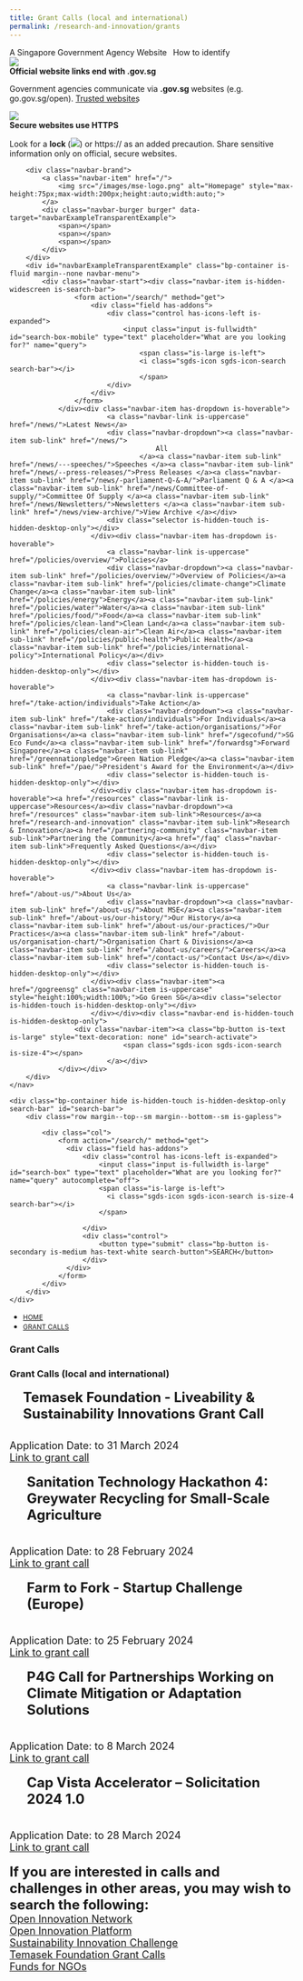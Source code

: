 ```yaml
---
title: Grant Calls (local and international)
permalink: /research-and-innovation/grants
---  
```



<!doctype html>
<html lang="en"><head><script>(function(w,d,s,l,i){w[l]=w[l]||[];w[l].push({'gtm.start':
  new Date().getTime(),event:'gtm.js'});var f=d.getElementsByTagName(s)[0],
  j=d.createElement(s),dl=l!='dataLayer'?'&l='+l:'';j.async=true;j.src=
  'https://www.googletagmanager.com/gtm.js?id='+i+dl;f.parentNode.insertBefore(j,f);
  })(window,document,'script','dataLayer','GTM-TQ8G2P9');
</script><meta charset="utf8">
    <meta name="viewport"
          content="width=device-width, user-scalable=yes, initial-scale=1.0">
    <meta http-equiv="X-UA-Compatible" content="ie=edge">
    <meta name="twitter:card" content="summary_large_image"><meta property="og:title" content="Grant Calls"><meta property="og:description" content="Grant Calls (local and international)...">
    <meta name="Description" CONTENT="Grant Calls Grant Calls (local and international)...">
    <meta property="og:image" content="https://www.mse.gov.sg/images/thumbnail.png">
    <meta property="og:url" content="https://www.mse.gov.sg/research-and-innovation/grants"><link rel="canonical" href="https://www.mse.gov.sg/research-and-innovation/grants" /><link rel="shortcut icon" href="/images/favicon.ico" type="image/x-icon"><link rel="stylesheet" href="/assets/css/styles.css">
    <link rel="stylesheet" href="/assets/css/blueprint.css">
    <link rel="stylesheet" href="/misc/custom.css">
    <link rel="stylesheet" href="https://fonts.googleapis.com/css?family=Lato:400,600" crossorigin="anonymous">
    <link href='https://unpkg.com/boxicons@2.0.9/css/boxicons.min.css' rel='stylesheet'><link type="application/atom+xml" rel="alternate" href="https://www.mse.gov.sg/feed.xml" title="Ministry of Sustainability and the Environment" /><script src="https://assets.wogaa.sg/scripts/wogaa.js" crossorigin="anonymous"></script><title>Grant Calls (local and international)</title>
</head>
<body>
<div class="masthead-container" id="navbar" onclick><section class="bp-section bp-masthead"><div class="bp-container">
      <div class="row is-multiline is-vcentered masthead-layout-container">
        <div class="col is-9-desktop is-12-touch has-text-centered-touch">
          <div class="masthead-layout" id="bp-masthead">
            <span
              class="sgds-icon sgds-icon-sg-crest is-size-5"
              style="color: red"
            ></span>
            <span style="display: table-cell; vertical-align: middle">
              <span class="banner-text-layout">
                <span class="is-text">
                  A Singapore Government Agency Website&ensp;
                </span>
                <span class="bp-masthead-button" id="masthead-dropdown-button">
                  <span class="is-text bp-masthead-button-text">
                    How to identify
                  </span>
                  <span
                    class="sgds-icon sgds-icon-chevron-down is-size-7"
                    id="masthead-chevron"
                  ></span>
                </span>
              </span>
            </span>
          </div>
          <div
            class="masthead-divider is-hidden"
            id="masthead-divider"
            style="padding-left: -12px; padding-right: -12px"
          ></div>
        </div>
        <div class="col banner-content-layout is-hidden" id="banner-content">
          <div class="banner-content">
            <img
              src="/assets/img/government_building.svg"
              class="banner-icon"
            />
            <div class="banner-content-text-container">
              <strong class="banner-content-title"
                >Official website links end with .gov.sg</strong
              >
              <p>
                Government agencies communicate via
                <strong> .gov.sg </strong>
                websites <span class="avoidwrap">(e.g. go.gov.sg/open)</span>.
                <a
                  href="https://go.gov.sg/trusted-sites"
                  class="banner-content-text bp-masthead-button-link bp-masthead-button-text"
                  target="_blank"
                  rel="noreferrer"
                >
                  Trusted website<Text style="letter-spacing: -3px">s</Text>
                </a>
              </p>
            </div>
          </div>
          <div class="banner-content">
            <img src="/assets/img/lock.svg" class="banner-icon" />
            <div class="banner-content-text-container">
              <strong class="banner-content-title"
                >Secure websites use HTTPS</strong
              >
              <p>
                Look for a
                <strong> lock </strong>(<img
                  src="/assets/img/lock.svg"
                  class="inline-banner-icon"
                />) or https:// as an added precaution. Share sensitive
                information only on official, secure websites.
              </p>
            </div>
          </div>
        </div>
      </div>
    </div>
  </section>
</section>
<nav class="navbar is-transparent">
        <div class="bp-container">

        <div class="navbar-brand">
            <a class="navbar-item" href="/">
                <img src="/images/mse-logo.png" alt="Homepage" style="max-height:75px;max-width:200px;height:auto;width:auto;">
            </a>
            <div class="navbar-burger burger" data-target="navbarExampleTransparentExample">
                <span></span>
                <span></span>
                <span></span>
            </div>
        </div>
        <div id="navbarExampleTransparentExample" class="bp-container is-fluid margin--none navbar-menu">
            <div class="navbar-start"><div class="navbar-item is-hidden-widescreen is-search-bar">
                    <form action="/search/" method="get">
                        <div class="field has-addons">
                            <div class="control has-icons-left is-expanded">
                                <input class="input is-fullwidth" id="search-box-mobile" type="text" placeholder="What are you looking for?" name="query">
                                    <span class="is-large is-left">
                                    <i class="sgds-icon sgds-icon-search search-bar"></i>
                                    </span>
                            </div>
                        </div>
                    </form>
                </div><div class="navbar-item has-dropdown is-hoverable">
                            <a class="navbar-link is-uppercase" href="/news/">Latest News</a>
                            <div class="navbar-dropdown"><a class="navbar-item sub-link" href="/news/">
                                        All
                                    </a><a class="navbar-item sub-link" href="/news/---speeches/">Speeches </a><a class="navbar-item sub-link" href="/news/--press-releases/">Press Releases </a><a class="navbar-item sub-link" href="/news/-parliament-Q-&-A/">Parliament Q & A </a><a class="navbar-item sub-link" href="/news/Committee-of-supply/">Committee Of Supply </a><a class="navbar-item sub-link" href="/news/Newsletters/">Newsletters </a><a class="navbar-item sub-link" href="/news/view-archive/">View Archive </a></div>
                            <div class="selector is-hidden-touch is-hidden-desktop-only"></div>
                        </div><div class="navbar-item has-dropdown is-hoverable">
                            <a class="navbar-link is-uppercase" href="/policies/overview/">Policies</a>
                            <div class="navbar-dropdown"><a class="navbar-item sub-link" href="/policies/overview/">Overview of Policies</a><a class="navbar-item sub-link" href="/policies/climate-change">Climate Change</a><a class="navbar-item sub-link" href="/policies/energy">Energy</a><a class="navbar-item sub-link" href="/policies/water">Water</a><a class="navbar-item sub-link" href="/policies/food/">Food</a><a class="navbar-item sub-link" href="/policies/clean-land">Clean Land</a><a class="navbar-item sub-link" href="/policies/clean-air">Clean Air</a><a class="navbar-item sub-link" href="/policies/public-health">Public Health</a><a class="navbar-item sub-link" href="/policies/international-policy">International Policy</a></div>
                            <div class="selector is-hidden-touch is-hidden-desktop-only"></div>
                        </div><div class="navbar-item has-dropdown is-hoverable">
                            <a class="navbar-link is-uppercase" href="/take-action/individuals">Take Action</a>
                            <div class="navbar-dropdown"><a class="navbar-item sub-link" href="/take-action/individuals">For Individuals</a><a class="navbar-item sub-link" href="/take-action/organisations/">For Organisations</a><a class="navbar-item sub-link" href="/sgecofund/">SG Eco Fund</a><a class="navbar-item sub-link" href="/forwardsg">Forward Singapore</a><a class="navbar-item sub-link" href="/greennationpledge">Green Nation Pledge</a><a class="navbar-item sub-link" href="/pae/">President's Award for the Environment</a></div>
                            <div class="selector is-hidden-touch is-hidden-desktop-only"></div>
                        </div><div class="navbar-item has-dropdown is-hoverable"><a href="/resources" class="navbar-link is-uppercase">Resources</a><div class="navbar-dropdown"><a href="/resources" class="navbar-item sub-link">Resources</a><a href="/research-and-innovation" class="navbar-item sub-link">Research & Innovation</a><a href="/partnering-community" class="navbar-item sub-link">Partnering the Community</a><a href="/faq" class="navbar-item sub-link">Frequently Asked Questions</a></div>
                            <div class="selector is-hidden-touch is-hidden-desktop-only"></div>
                        </div><div class="navbar-item has-dropdown is-hoverable">
                            <a class="navbar-link is-uppercase" href="/about-us/">About Us</a>
                            <div class="navbar-dropdown"><a class="navbar-item sub-link" href="/about-us/">About MSE</a><a class="navbar-item sub-link" href="/about-us/our-history/">Our History</a><a class="navbar-item sub-link" href="/about-us/our-practices/">Our Practices</a><a class="navbar-item sub-link" href="/about-us/organisation-chart/">Organisation Chart & Divisions</a><a class="navbar-item sub-link" href="/about-us/careers/">Careers</a><a class="navbar-item sub-link" href="/contact-us/">Contact Us</a></div>
                            <div class="selector is-hidden-touch is-hidden-desktop-only"></div>
                        </div><div class="navbar-item"><a href="/gogreensg" class="navbar-item is-uppercase" style="height:100%;width:100%;">Go Green SG</a><div class="selector is-hidden-touch is-hidden-desktop-only"></div>
                        </div></div><div class="navbar-end is-hidden-touch is-hidden-desktop-only">
                    <div class="navbar-item"><a class="bp-button is-text is-large" style="text-decoration: none" id="search-activate">
                                <span class="sgds-icon sgds-icon-search is-size-4"></span>
                            </a></div>
                </div></div>
        </div>
    </nav>

    <div class="bp-container hide is-hidden-touch is-hidden-desktop-only search-bar" id="search-bar">
        <div class="row margin--top--sm margin--bottom--sm is-gapless">

            <div class="col">
                <form action="/search/" method="get">
                  <div class="field has-addons">
                      <div class="control has-icons-left is-expanded">
                          <input class="input is-fullwidth is-large" id="search-box" type="text" placeholder="What are you looking for?" name="query" autocomplete="off">
                          <span class="is-large is-left">
                            <i class="sgds-icon sgds-icon-search is-size-4 search-bar"></i>
                          </span>

                      </div>
                      <div class="control">
                          <button type="submit" class="bp-button is-secondary is-medium has-text-white search-button">SEARCH</button>
                      </div>
                  </div>
                </form>
            </div>
        </div>
    </div>
</div>
<div id="main-content" role="main" onclick><section class="bp-section is-small bp-section-pagetitle">
    <div class="bp-container ">
        <div class="row">
            <div class="col"><nav class="bp-breadcrumb" aria-label="breadcrumbs">
    <ul>
        <li><a href="/"><small>HOME</small></a></li><li><a href="/research-and-innovation/grants"><small>GRANT CALLS</small></a></li></ul>
</nav>
</div>
        </div>
    </div>
    <div class="bp-container">
        <div class="row">
            <div class="col">
                <h1 class="has-text-white"><b>Grant Calls</b></h1>
            </div>
        </div>
    </div></section><section class="bp-section">
        <div class="bp-container content padding--top--lg padding--bottom--xl">
            <div class="row">
                <div class="col is-8 is-offset-2 print-content"><style>

input {
	display: none;
}
label {
	display: block;
	padding: 8px 22px;
	margin: 0 0 5px 0;
	cursor: pointor;
	background: #F0F4F6;
	border-radius: 3px;
	color: #484848;
	transition: ease .5s;
	font-size: 1.5em;
}

label:hover {
	background: #4a96b0;
	color: #FFF;
}

.accordion-content {
	/* background: #E2E5F6; */
	padding: 10px 0px 30px 30px;
	/* border: 1px solid #484848; */
	margin: 0 0 1px 0;
	border-radius: 3px;
}

input + label + .accordion-content {
	display: none;
}

input:checked + label + .accordion-content {
	display: none;
}

input:checked + label + .accordion-content {
	display: block;
}

</style>

<!-- End of accordion -->

<div class="container">

<h1><b>Grant Calls (local and international)</b></h1>

<ul><font size="+2"><b>Temasek Foundation - Liveability & Sustainability Innovations Grant Call</b></font></ul>
    <br><font size="+1">Application Date: to 31 March 2024
    <br><a href="https://www.temasekfoundation.org.sg/grant-calls/liveability-sustainability-innovations">Link to grant call</a>

<ul><font size="+2"><b>Sanitation Technology Hackathon 4: Greywater Recycling for Small-Scale Agriculture</b></font></ul>
    <br><font size="+1">Application Date: to 28 February 2024</a>
    <br><a href="https://fundsforcompanies.fundsforngos.org/events/sanitation-technology-hackathon-4-greywater-recycling-for-small-scale-agriculture/">Link to grant call</a>

<ul><font size="+2"><b>Farm to Fork - Startup Challenge (Europe)</b></font></ul>
    <br><font size="+1">Application Date: to 25 February 2024</a>
    <br><a href="https://fundsforcompanies.fundsforngos.org/awards-and-prizes/farm-to-fork-startup-track-challenge-europe/">Link to grant call</a>
    
<ul><font size="+2"><b>P4G Call for Partnerships Working on Climate Mitigation or Adaptation Solutions</b></font></ul>
    <br><font size="+1">Application Date: to 8 March 2024</a>
    <br><a href="https://fundsforcompanies.fundsforngos.org/events/p4g-call-for-partnerships-working-on-climate-mitigation-or-adaptation-solutions-2/">Link to grant call</a>

<ul><font size="+2"><b>Cap Vista Accelerator – Solicitation 2024 1.0</b></font></ul>
    <br><font size="+1">Application Date: to 28 March 2024</a>
    <br><a href="https://www.openinnovationnetwork.gov.sg/innovation-challenges/cap-vista-accelerator---solicitation-2024-1.0">Link to grant call</a>

<font size="+2"><b>If you are interested in calls and challenges in other areas, you may wish to search the following:</b></font>
    <br><font size="+1"><a href="https://www.openinnovationnetwork.gov.sg/innovation-challenges">Open Innovation Network</a>
    <br><font size="+1"><a href="https://www.openinnovation.sg/challenges">Open Innovation Platform</a>
    <br><font size="+1"><a href="https://sustainability.innovation-challenge.sg">Sustainability Innovation Challenge</a>
    <br><font size="+1"><a href="https://www.temasekfoundation.org.sg/grant-calls">Temasek Foundation Grant Calls</a>
    <br><font size="+1"><a href="https://www2.fundsforngos.org">Funds for NGOs</a>

</div>